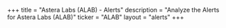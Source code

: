 +++
title = "Astera Labs (ALAB) - Alerts"
description = "Analyze the Alerts for Astera Labs (ALAB)"
ticker = "ALAB"
layout = "alerts"
+++

